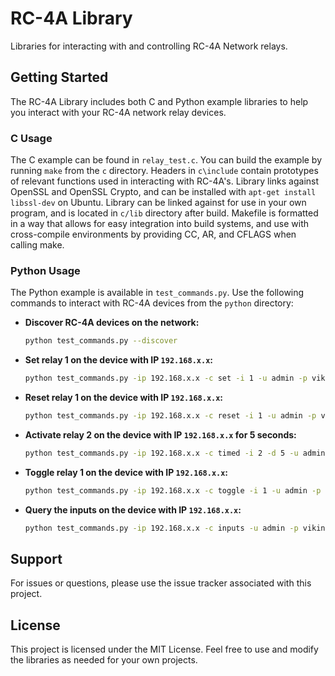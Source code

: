 # RC-4A Library
Libraries for interacting with and controlling RC-4A Network relays.

## Getting Started
The RC-4A Library includes both C and Python example libraries to help you interact with your RC-4A network relay devices.

### C Usage
The C example can be found in `relay_test.c`. You can build the example by running `make` from the `c` directory. Headers in `c\include` contain prototypes of relevant functions used in interacting with RC-4A's. Library links against OpenSSL and OpenSSL Crypto, and can be installed with `apt-get install libssl-dev` on Ubuntu. Library can be linked against for use in your own program, and is located in `c/lib` directory after build. Makefile is formatted in a way that allows for easy integration into build systems, and use with cross-compile environments by providing CC, AR, and CFLAGS when calling make. 

### Python Usage
The Python example is available in `test_commands.py`. Use the following commands to interact with RC-4A devices from the `python` directory:

- **Discover RC-4A devices on the network:**
  ```bash
  python test_commands.py --discover
  ```

- **Set relay 1 on the device with IP `192.168.x.x`:**
  ```bash
  python test_commands.py -ip 192.168.x.x -c set -i 1 -u admin -p viking
  ```

- **Reset relay 1 on the device with IP `192.168.x.x`:**
  ```bash
  python test_commands.py -ip 192.168.x.x -c reset -i 1 -u admin -p viking
  ```

- **Activate relay 2 on the device with IP `192.168.x.x` for 5 seconds:**
  ```bash
  python test_commands.py -ip 192.168.x.x -c timed -i 2 -d 5 -u admin -p viking
  ```

- **Toggle relay 1 on the device with IP `192.168.x.x`:**
  ```bash
  python test_commands.py -ip 192.168.x.x -c toggle -i 1 -u admin -p viking
  ```

- **Query the inputs on the device with IP `192.168.x.x`:**
  ```bash
  python test_commands.py -ip 192.168.x.x -c inputs -u admin -p viking
  ```

## Support
For issues or questions, please use the issue tracker associated with this project.

## License
This project is licensed under the MIT License. Feel free to use and modify the libraries as needed for your own projects.

